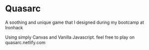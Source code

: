 # Quasarc
A soothing and unique game that I designed during my bootcamp at Ironhack

Using simply Canvas and Vanilla Javascript. 
feel free to play on quasarc.netlify.com
